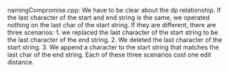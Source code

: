 namingCompromise.cpp: We have to be clear about the dp relationship. If the last character of the start and end string is the same, we operated nothing on the last char of the start string. If they are different, there are three scenarios: 1. we replaced the last character of the start string to be the last character of the end string. 2. We deleted the last character of the start string. 3. We append a character to the start string that matches the last char of the end string. Each of these three scenarios cost one edit distance.
